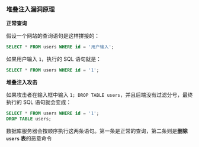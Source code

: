 ### 堆叠注入漏洞原理

**正常查询**

假设一个网站的查询语句是这样拼接的：

```sql
SELECT * FROM users WHERE id = '用户输入';
```

如果用户输入 `1`，执行的 SQL 语句就是：

```sql
SELECT * FROM users WHERE id = '1';
```

**堆叠注入攻击**

如果攻击者在输入框中输入 `1; DROP TABLE users`，并且后端没有过滤分号，最终执行的 SQL 语句就会变成：

```sql
SELECT * FROM users WHERE id = '1';
DROP TABLE users;
```

数据库服务器会按顺序执行这两条语句。第一条是正常的查询，第二条则是**删除 `users` 表**的恶意命令
